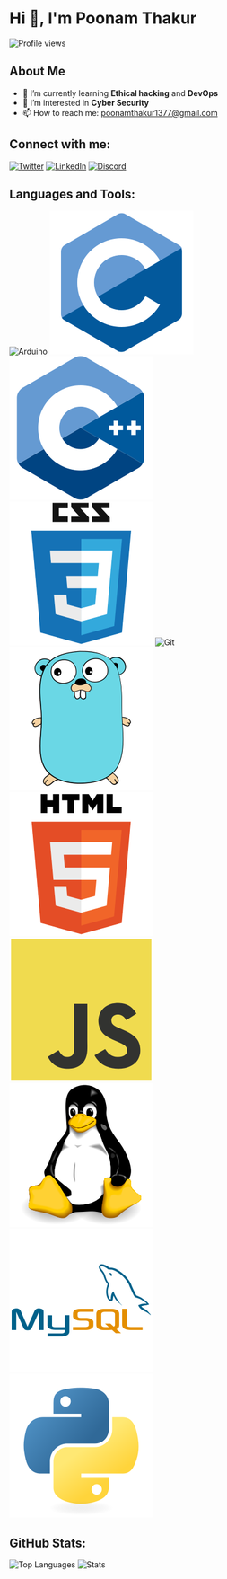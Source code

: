 # Hi 👋, I'm Poonam Thakur

![Profile views](https://komarev.com/ghpvc/?username=poonam-13&label=Profile%20views&color=0e75b6&style=flat)

## About Me
- 🌱 I’m currently learning **Ethical hacking** and **DevOps**
- 🤝 I’m interested in **Cyber Security**
- 📫 How to reach me: poonamthakur1377@gmail.com

## Connect with me:
[![Twitter](https://img.shields.io/twitter/follow/poooo_13?logo=twitter&style=for-the-badge)](https://twitter.com/poooo_13)
[![LinkedIn](https://raw.githubusercontent.com/rahuldkjain/github-profile-readme-generator/master/src/images/icons/Social/linked-in-alt.svg)](https://linkedin.com/in/pooo13)
[![Discord](https://raw.githubusercontent.com/rahuldkjain/github-profile-readme-generator/master/src/images/icons/Social/discord.svg)](https://discord.gg/#0888)

## Languages and Tools:
![Arduino](https://cdn.worldvectorlogo.com/logos/arduino-1.svg)
![C](https://raw.githubusercontent.com/devicons/devicon/master/icons/c/c-original.svg)
![C++](https://raw.githubusercontent.com/devicons/devicon/master/icons/cplusplus/cplusplus-original.svg)
![CSS3](https://raw.githubusercontent.com/devicons/devicon/master/icons/css3/css3-original-wordmark.svg)
![Git](https://www.vectorlogo.zone/logos/git-scm/git-scm-icon.svg)
![Go](https://raw.githubusercontent.com/devicons/devicon/master/icons/go/go-original.svg)
![HTML5](https://raw.githubusercontent.com/devicons/devicon/master/icons/html5/html5-original-wordmark.svg)
![JavaScript](https://raw.githubusercontent.com/devicons/devicon/master/icons/javascript/javascript-original.svg)
![Linux](https://raw.githubusercontent.com/devicons/devicon/master/icons/linux/linux-original.svg)
![MySQL](https://raw.githubusercontent.com/devicons/devicon/master/icons/mysql/mysql-original-wordmark.svg)
![Python](https://raw.githubusercontent.com/devicons/devicon/master/icons/python/python-original.svg)

## GitHub Stats:
![Top Languages](https://github-readme-stats.vercel.app/api/top-langs?username=poonam-13&show_icons=true&locale=en&layout=compact)
![Stats](https://github-readme-stats.vercel.app/api?username=poonam-13&show_icons=true&locale=en)
